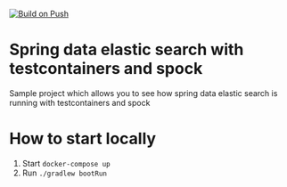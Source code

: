 [![Build on Push](https://github.com/mkazinauskas/spring-data-elastic-search-testcontainers/actions/workflows/build-on-push.yml/badge.svg)](https://github.com/mkazinauskas/spring-data-elastic-search-testcontainers/actions/workflows/build-on-push.yml)

# Spring data elastic search with testcontainers and spock

Sample project which allows you to see how spring data elastic search is running with testcontainers and spock

# How to start locally
1. Start `docker-compose up`
1. Run `./gradlew bootRun`